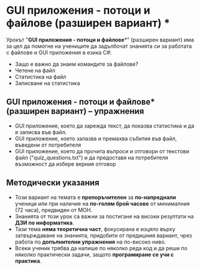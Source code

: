 # GUI приложения - потоци и файлове (разширен вариант) *

Урокът "**GUI приложения - потоци и файлове***" (разширен вариант) има за цел да помогне на учениците да задълбочат знанията си за работата с файлове и GUI приложения в езика C#:
  - Защо е важно да знаем командите за файлове?
  - Четене на файл
  - Статистика на файл
  - Записване на статистика

## GUI приложения - потоци и файлове* (разширен вариант) – упражнения
  - GUI приложение, което да зарежда текст, да показва статистика и да я записва във файл.
  - GUI приложение, което запазва и премахва събития във файл, въведени от потребителя
  - GUI приложение, което да прочита въпроси и отговори от текстови файл ("quiz_questions.txt") и да предоставя на потребителя възможност да избере верния отговор
## Методически указания
  - Този вариант на темата е **препоръчителен** за **по-напреднали** ученици или при наличие на **по-голям брой часове** от минималния (72 часа), предвиден от МОН.
  - Знанията от този урок са важни за постигане на високи резултати на **ДЗИ по информатика**.
  - Тази тема **няма теоретична част**, фокусирана е изцяло върху затвърждаване на знанията, придобити от предишния вариант, чрез работа по **допълнителни упражнения** на по-високо ниво.
  - Всеки ученик трябва да напише по няколко реда код и да реши по няколко практически задачи, защото **програмиране сe учи с практика**.
